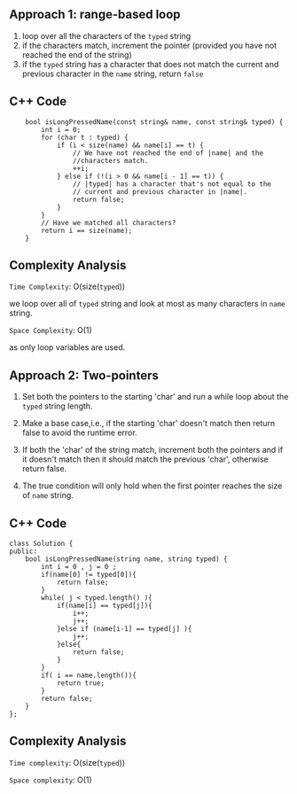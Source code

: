 ## Approach 1: range-based loop
1. loop over all the characters of the `typed` string
2. if the characters match, increment the pointer (provided you have not reached the end of the string)
3. if the `typed` string has a character that does not match the current and previous character in the `name` string, return `false`

## C++ Code
```
    bool isLongPressedName(const string& name, const string& typed) {
        int i = 0;
        for (char t : typed) {
            if (i < size(name) && name[i] == t) {
                // We have not reached the end of |name| and the
                //characters match.
                ++i;
            } else if (!(i > 0 && name[i - 1] == t)) {
                // |typed| has a character that's not equal to the
                // current and previous character in |name|.
                return false;
            }
        }
        // Have we matched all characters?
        return i == size(name);
    }
```
## Complexity Analysis

`Time Complexity`: O(size(`typed`))

we loop over all of `typed` string and look at most as many characters in `name` string.

`Space Complexity`: O(1)

as only loop variables are used.


## Approach 2: Two-pointers

1. Set both the pointers to the starting 'char' and run a while loop about the `typed` string length.

2. Make a base case,i.e., if the starting 'char' doesn't match then return false to avoid the runtime error.

3. If both the 'char' of the string match, increment both the pointers and if it doesn't match then it should match the previous 'char', otherwise return false.

4. The true condition will only hold when the first pointer reaches the size of `name` string.



## C++ Code
```
class Solution {
public:
    bool isLongPressedName(string name, string typed) {
        int i = 0 , j = 0 ;
        if(name[0] != typed[0]){
            return false;
        }
        while( j < typed.length() ){
            if(name[i] == typed[j]){
                i++;
                j++;
            }else if (name[i-1] == typed[j] ){
                j++;
            }else{
                return false;
            }
        } 
        if( i == name.length()){
            return true;
        }
        return false;
    }
};
```

## Complexity Analysis
`Time complexity`: O(size(`typed`))

`Space complexity`: O(1)
